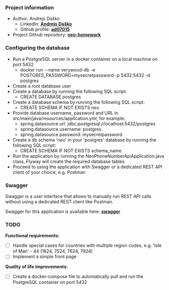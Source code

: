 ### Project information
- Author: Andrejs Daško
  - LinkedIn: **[Andrejs Daško](https://www.linkedin.com/in/andrejsdasko)**
  - Github profile: **[ad07015](https://github.com/ad07015)**
- Project Github repository: **[neo-homework](https://github.com/ad07015/neo-homework)**

### Configuring the database
- Run a PostgreSQL server in a docker container on a local machine on port 5432
  - docker run --name verywood-db -e POSTGRES_PASSWORD=mysecretpassword -p 5432:5432 -d postgres
- Create a root database user
- Create a database by running the following SQL script:
  - CREATE DATABASE postgres
- Create a database schema by running the following SQL script:
  - CREATE SCHEMA IF NOT EXISTS neo
- Provide database username, password and URL in src/main/java/resources/application.yml, 
for example:
  - spring.datasource.url: jdbc:postgresql://localhost:5432/postgres
  - spring.datasource.username: postgres
  - spring.datasource.password: mysecretpassword
- Create a db schema 'neo' in your 'postgres' database by running the following SQL script:
  - CREATE SCHEMA IF NOT EXISTS schema_name
- Run the application by running the NeoPhoneNumberApiApplication.java class, Flyway will create the required database tables
- Proceed to using the application with Swagger or a dedicated REST API client of your choice, e.g. Postman

### Swagger
Swagger is a user interface that allows to manually run REST API calls without using a dedicated REST client like Postman.

Swagger for this application is available here: **[swagger](http://localhost:8088/swagger-ui/index.html)**

### TODO
**Functional requirements:**
- [ ] Handle special cases for countries with multiple region codes, 
e.g. 'Isle of Man' - 44 (1624, 7524, 7624, 7924)
- [ ] Implement a simple front page

**Quality of life improvements:**
- [ ] Create a docker-compose file to automatically pull and run the PostgreSQL container
on port 5432